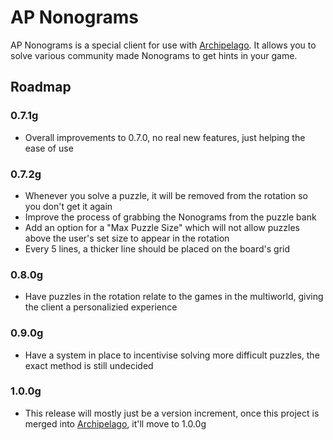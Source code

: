 # AP Nonograms
AP Nonograms is a special client for use with [Archipelago](https://github.com/ArchipelagoMW/Archipelago). It allows you to solve various community made Nonograms to get hints in your game.

## Roadmap
### 0.7.1g
- Overall improvements to 0.7.0, no real new features, just helping the ease of use
### 0.7.2g
- Whenever you solve a puzzle, it will be removed from the rotation so you don't get it again
- Improve the process of grabbing the Nonograms from the puzzle bank
- Add an option for a "Max Puzzle Size" which will not allow puzzles above the user's set size to appear in the rotation
- Every 5 lines, a thicker line should be placed on the board's grid
### 0.8.0g
- Have puzzles in the rotation relate to the games in the multiworld, giving the client a personalizied experience
### 0.9.0g
- Have a system in place to incentivise solving more difficult puzzles, the exact method is still undecided
### 1.0.0g
- This release will mostly just be a version increment, once this project is merged into [Archipelago](https://github.com/ArchipelagoMW/Archipelago), it'll move to 1.0.0g
